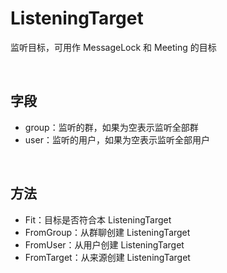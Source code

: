 # ListeningTarget

监听目标，可用作 MessageLock 和 Meeting 的目标

<br>

## 字段
- group：监听的群，如果为空表示监听全部群
- user：监听的用户，如果为空表示监听全部用户

<br>

## 方法
- Fit：目标是否符合本 ListeningTarget
- FromGroup：从群聊创建 ListeningTarget
- FromUser：从用户创建 ListeningTarget
- FromTarget：从来源创建 ListeningTarget